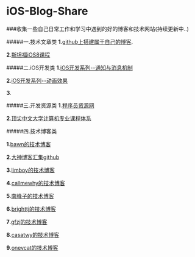 # iOS-Blog-Share

###收集一些自己日常工作和学习中遇到的好的博客和技术网站(持续更新中..)

#####一.技术文章类
__1__.[github上搭建属于自己的博客](http://msching.github.io/blog/2014/04/11/starting/).

__2__.[斯坦福iOS8课程](https://github.com/X140Yu/Developing_iOS_8_Apps_With_Swift
)

#####二.iOS开发类
__1__.[iOS开发系列--通知与消息机制](http://www.cnblogs.com/kenshincui/p/4168532.html)

__2__.[iOS开发系列--动画效果](iOS开发系列--让你的应用“动”起来)

__3__.

#####三.开发资源类
__1__.[程序员资源网](http://info.9iphp.com/ios-mac-resources/)

__2__.[顶尖中文大学计算机专业课程体系](http://study.163.com/curricula/cs.htm)


#####四.技术博客类

__1__.[bawn的技术博客](http://bawn.github.io/)

__2__.[大神博客汇集github](https://github.com/Aufree/trip-to-iOS)

__3__.[limboy的技术博客](http://limboy.me/)

__4__.[callmewhy的技术博客](http://blog.callmewhy.com/
)

__5__.[南峰子的技术博客](http://southpeak.github.io/)

__6__.[brighttj的技术博客](http://www.brighttj.com/ )

__7__.[gfzj的技术博客](http://www.gfzj.us/)

__8__.[casatwy的技术博客](http://casatwy.com/)

__9__.[onevcat的技术博客](http://onevcat.com/2013/10/vc-transition-in-ios7/
)
